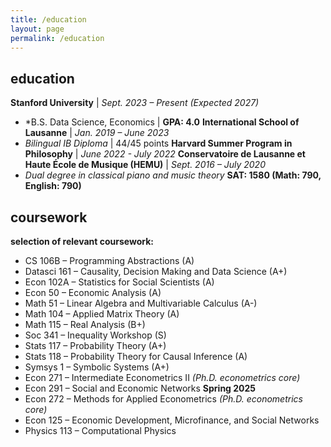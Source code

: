 ```yaml
---
title: /education
layout: page
permalink: /education
---
```

## education
**Stanford University** | *Sept. 2023 – Present (Expected 2027)*
- *B.S. Data Science, Economics | **GPA: 4.0**
**International School of Lausanne** | *Jan. 2019 – June 2023*
- *Bilingual IB Diploma* | 44/45 points
**Harvard Summer Program in Philosophy** | *June 2022 - July 2022*
**Conservatoire de Lausanne et Haute École de Musique (HEMU)** | *Sept. 2016 – July 2020*
- *Dual degree in classical piano and music theory*
**SAT: 1580 (Math: 790, English: 790)**

## coursework
**selection of relevant coursework:**
- CS 106B – Programming Abstractions (A)
- Datasci 161 – Causality, Decision Making and Data Science (A+)
- Econ 102A – Statistics for Social Scientists (A)
- Econ 50 – Economic Analysis (A)
- Math 51 – Linear Algebra and Multivariable Calculus (A-)
- Math 104 – Applied Matrix Theory (A)
- Math 115 – Real Analysis (B+)
- Soc 341 – Inequality Workshop (S)
- Stats 117 – Probability Theory (A+)
- Stats 118 – Probability Theory for Causal Inference (A)
- Symsys 1 – Symbolic Systems (A+)
- Econ 271 – Intermediate Econometrics II *(Ph.D. econometrics core)*
- Econ 291 – Social and Economic Networks
**Spring 2025**
- Econ 272 – Methods for Applied Econometrics *(Ph.D. econometrics core)*
- Econ 125 – Economic Development, Microfinance, and Social Networks
- Physics 113 – Computational Physics
